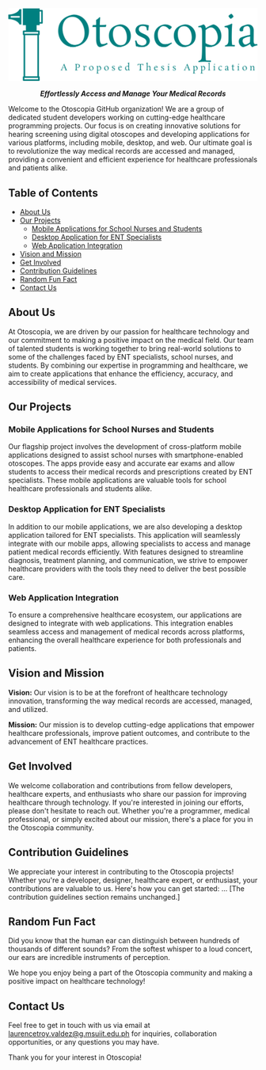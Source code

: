<div align="center">
<img src="./otoscopia.svg" alt="Otoscopia Logo">
  
***Effortlessly Access and Manage Your Medical Records***
</div>

Welcome to the Otoscopia GitHub organization! We are a group of dedicated student developers working on cutting-edge healthcare programming projects. Our focus is on creating innovative solutions for hearing screening using digital otoscopes and developing applications for various platforms, including mobile, desktop, and web. Our ultimate goal is to revolutionize the way medical records are accessed and managed, providing a convenient and efficient experience for healthcare professionals and patients alike.

## Table of Contents

- [About Us](#about-us)
- [Our Projects](#our-projects)
  - [Mobile Applications for School Nurses and Students](#mobile-applications-for-school-nurses-and-students)
  - [Desktop Application for ENT Specialists](#desktop-application-for-ent-specialists)
  - [Web Application Integration](#web-application-integration)
- [Vision and Mission](#vision-and-mission)
- [Get Involved](#get-involved)
- [Contribution Guidelines](#contribution-guidelines)
- [Random Fun Fact](#random-fun-fact)
- [Contact Us](#contact-us)

## About Us

At Otoscopia, we are driven by our passion for healthcare technology and our commitment to making a positive impact on the medical field. Our team of talented students is working together to bring real-world solutions to some of the challenges faced by ENT specialists, school nurses, and students. By combining our expertise in programming and healthcare, we aim to create applications that enhance the efficiency, accuracy, and accessibility of medical services.

## Our Projects

### Mobile Applications for School Nurses and Students

Our flagship project involves the development of cross-platform mobile applications designed to assist school nurses with smartphone-enabled otoscopes. The apps provide easy and accurate ear exams and allow students to access their medical records and prescriptions created by ENT specialists. These mobile applications are valuable tools for school healthcare professionals and students alike.

### Desktop Application for ENT Specialists

In addition to our mobile applications, we are also developing a desktop application tailored for ENT specialists. This application will seamlessly integrate with our mobile apps, allowing specialists to access and manage patient medical records efficiently. With features designed to streamline diagnosis, treatment planning, and communication, we strive to empower healthcare providers with the tools they need to deliver the best possible care.

### Web Application Integration

To ensure a comprehensive healthcare ecosystem, our applications are designed to integrate with web applications. This integration enables seamless access and management of medical records across platforms, enhancing the overall healthcare experience for both professionals and patients.

## Vision and Mission

**Vision:** Our vision is to be at the forefront of healthcare technology innovation, transforming the way medical records are accessed, managed, and utilized.

**Mission:** Our mission is to develop cutting-edge applications that empower healthcare professionals, improve patient outcomes, and contribute to the advancement of ENT healthcare practices.

## Get Involved

We welcome collaboration and contributions from fellow developers, healthcare experts, and enthusiasts who share our passion for improving healthcare through technology. If you're interested in joining our efforts, please don't hesitate to reach out. Whether you're a programmer, medical professional, or simply excited about our mission, there's a place for you in the Otoscopia community.

## Contribution Guidelines

We appreciate your interest in contributing to the Otoscopia projects! Whether you're a developer, designer, healthcare expert, or enthusiast, your contributions are valuable to us. Here's how you can get started:
...
[The contribution guidelines section remains unchanged.]

## Random Fun Fact

Did you know that the human ear can distinguish between hundreds of thousands of different sounds? From the softest whisper to a loud concert, our ears are incredible instruments of perception.

We hope you enjoy being a part of the Otoscopia community and making a positive impact on healthcare technology!

## Contact Us

Feel free to get in touch with us via email at laurencetroy.valdez@g.msuiit.edu.ph for inquiries, collaboration opportunities, or any questions you may have.

Thank you for your interest in Otoscopia!
